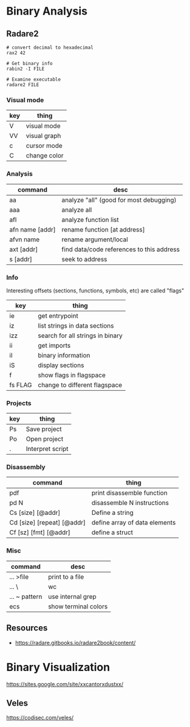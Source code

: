 # Binary Analysis


## Radare2

```shell
# convert decimal to hexadecimal
rax2 42

# Get binary info
rabin2 -I FILE

# Examine executable
radare2 FILE
```


### Visual mode

| key | thing        |
|--- |------------ |
| V   | visual mode  |
| VV  | visual graph |
| c   | cursor mode  |
| C   | change color |


### Analysis

| command         | desc                                      |
|--------------- |----------------------------------------- |
| aa              | analyze "all" (good for most debugging)   |
| aaa             | analyze all                               |
| afl             | analyze function list                     |
| afn name [addr] | rename function [at address]              |
| afvn name       | rename argument/local                     |
| axt [addr]      | find data/code references to this address |
| s [addr]        | seek to address                           |


### Info

Interesting offsets (sections, functions, symbols, etc) are called "flags"

| key     | thing                            |
|------- |-------------------------------- |
| ie      | get entrypoint                   |
| iz      | list strings in data sections    |
| izz     | search for all strings in binary |
| ii      | get imports                      |
| iI      | binary information               |
| iS      | display sections                 |
| f       | show flags in flagspace          |
| fs FLAG | change to different flagspace    |


### Projects

| key       | thing            |
|--------- |---------------- |
| Ps <name> | Save project     |
| Po <name> | Open project     |
| . <name>  | Interpret script |


### Disassembly

| command                    | thing                         |
|-------------------------- |----------------------------- |
| pdf                        | print disassemble function    |
| pd N                       | disassemble N instructions    |
| Cs [size] [@addr]          | Define a string               |
| Cd [size] [repeat] [@addr] | define array of data elements |
| Cf [sz] [fmt] [@addr]      | define a struct               |


### Misc

| command       | desc                 |
|------------- |-------------------- |
| ... >file     | print to a file      |
| ... \\        | wc                   |
| ... ~ pattern | use internal grep    |
| ecs           | show terminal colors |


## Resources

- <https://radare.gitbooks.io/radare2book/content/>


# Binary Visualization

<https://sites.google.com/site/xxcantorxdustxx/>


## Veles

<https://codisec.com/veles/>